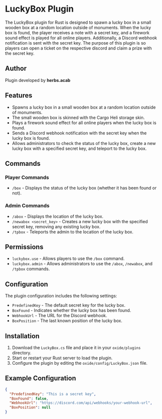 # LuckyBox Plugin

The LuckyBox plugin for Rust is designed to spawn a lucky box in a small wooden box at a random location outside of monuments. When the lucky box is found, the player receives a note with a secret key, and a firework sound effect is played for all online players. Additionally, a Discord webhook notification is sent with the secret key. The purpose of this plugin is so players can open a ticket on the respective discord and claim a prize with the secret key.
## Author
 Plugin developed by **herbs.acab**

## Features

- Spawns a lucky box in a small wooden box at a random location outside of monuments.
- The small wooden box is skinned with the Cargo Heli storage skin.
- Plays a firework sound effect for all online players when the lucky box is found.
- Sends a Discord webhook notification with the secret key when the lucky box is found.
- Allows administrators to check the status of the lucky box, create a new lucky box with a specified secret key, and teleport to the lucky box.

## Commands

### Player Commands

- `/box` - Displays the status of the lucky box (whether it has been found or not).

### Admin Commands

- `/abox` - Displays the location of the lucky box.
- `/newabox <secret_key>` - Creates a new lucky box with the specified secret key, removing any existing lucky box.
- `/tpbox` - Teleports the admin to the location of the lucky box.

## Permissions

- `luckybox.use` - Allows players to use the `/box` command.
- `luckybox.admin` - Allows administrators to use the `/abox`, `/newabox`, and `/tpbox` commands.

## Configuration

The plugin configuration includes the following settings:

- `PredefinedKey` - The default secret key for the lucky box.
- `BoxFound` - Indicates whether the lucky box has been found.
- `WebhookUrl` - The URL for the Discord webhook.
- `BoxPosition` - The last known position of the lucky box.

## Installation

1. Download the `LuckyBox.cs` file and place it in your `oxide/plugins` directory.
2. Start or restart your Rust server to load the plugin.
3. Configure the plugin by editing the `oxide/config/LuckyBox.json` file.

## Example Configuration

```json
{
  "PredefinedKey": "This is a secret key",
  "BoxFound": false,
  "WebhookUrl": "https://discord.com/api/webhooks/your-webhook-url",
  "BoxPosition": null
}

